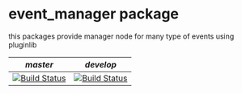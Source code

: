 # event_manager package
this packages provide manager node for many type of events using pluginlib

| *master* | *develop* |
|----------|-----------|
|[![Build Status](https://travis-ci.org/OUXT-Polaris/event_manager.svg?branch=master)](https://travis-ci.org/OUXT-Polaris/event_manager)|[![Build Status](https://travis-ci.org/OUXT-Polaris/event_manager.svg?branch=develop)](https://travis-ci.org/OUXT-Polaris/event_manager)|